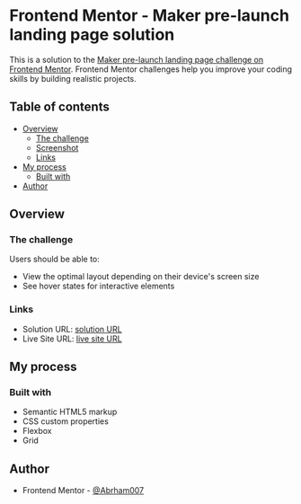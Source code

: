 # Frontend Mentor - Maker pre-launch landing page solution

This is a solution to the [Maker pre-launch landing page challenge on Frontend Mentor](https://www.frontendmentor.io/challenges/maker-prelaunch-landing-page-WVZIJtKLd). Frontend Mentor challenges help you improve your coding skills by building realistic projects.

## Table of contents

- [Overview](#overview)
  - [The challenge](#the-challenge)
  - [Screenshot](#screenshot)
  - [Links](#links)
- [My process](#my-process)
  - [Built with](#built-with)
- [Author](#author)

## Overview

### The challenge

Users should be able to:

- View the optimal layout depending on their device's screen size
- See hover states for interactive elements

### Links

- Solution URL: [solution URL](https://github.com/Abrham007/maker-pre-launch-landing-page.git)
- Live Site URL: [live site URL](https://abrham007.github.io/maker-pre-launch-landing-page/)

## My process

### Built with

- Semantic HTML5 markup
- CSS custom properties
- Flexbox
- Grid

## Author

- Frontend Mentor - [@Abrham007](https://www.frontendmentor.io/profile/Abrham007)
